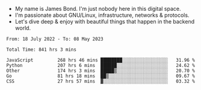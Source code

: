 - My name is James Bond. I'm just nobody here in this digital space. 
- I'm passionate about GNU/Linux, infrastructure, networks & protocols. 
- Let's dive deep & enjoy with beautiful things that happen in the backend world.


<!--START_SECTION:waka-->

```text
From: 18 July 2022 - To: 08 May 2023

Total Time: 841 hrs 3 mins

JavaScript         268 hrs 46 mins ████████░░░░░░░░░░░░░░░░░   31.96 %
Python             207 hrs 6 mins  ██████░░░░░░░░░░░░░░░░░░░   24.62 %
Other              174 hrs 3 mins  █████▒░░░░░░░░░░░░░░░░░░░   20.70 %
Go                 81 hrs 18 mins  ██▒░░░░░░░░░░░░░░░░░░░░░░   09.67 %
CSS                27 hrs 57 mins  ▓░░░░░░░░░░░░░░░░░░░░░░░░   03.32 %
```

<!--END_SECTION:waka-->
